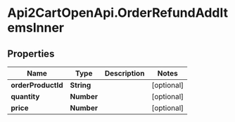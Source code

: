 # Api2CartOpenApi.OrderRefundAddItemsInner

## Properties

Name | Type | Description | Notes
------------ | ------------- | ------------- | -------------
**orderProductId** | **String** |  | [optional] 
**quantity** | **Number** |  | [optional] 
**price** | **Number** |  | [optional] 


